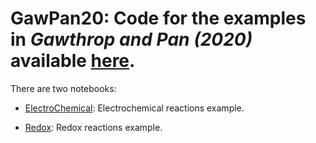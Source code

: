 # GawPan20: Code for the examples in <cite data-cite="GawPan20X">Gawthrop and Pan (2020)</cite> available [here](https://arxiv.org/abs/2009.02217).

There are two notebooks:

- [ElectroChemical](https://nbviewer.jupyter.org/github/gawthrop/GawPan20/blob/master/ElectroChemical.ipynb): Electrochemical reactions example.

- [Redox](https://nbviewer.jupyter.org/github/gawthrop/GawPan20/blob/master/Redox.ipynb): Redox reactions example.

